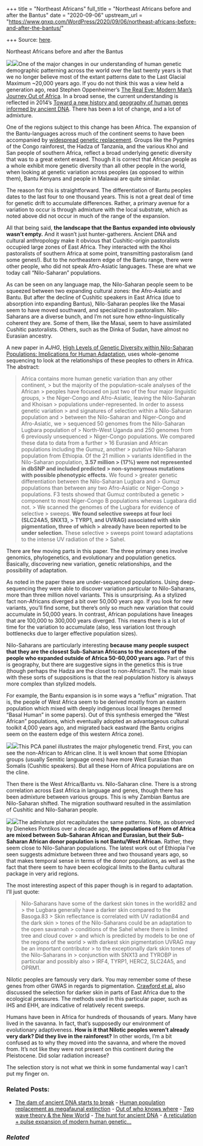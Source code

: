 +++
title = "Northeast Africans"
full_title = "Northeast Africans before and after the Bantus"
date = "2020-09-06"
upstream_url = "https://www.gnxp.com/WordPress/2020/09/06/northeast-africans-before-and-after-the-bantus/"

+++
Source: [here](https://www.gnxp.com/WordPress/2020/09/06/northeast-africans-before-and-after-the-bantus/).

Northeast Africans before and after the Bantus

![](https://i0.wp.com/www.gnxp.com/WordPress/wp-content/uploads/2020/09/africalanguagefamilies.jpg?resize=300%2C340&ssl=1)![](https://i0.wp.com/www.gnxp.com/WordPress/wp-content/uploads/2020/09/africalanguagefamilies.jpg?resize=300%2C340&ssl=1)One of the major changes in our understanding of human genetic demographic patterning across the world over the last twenty years is that we no longer believe most of the extant patterns date to the Last Glacial Maximum \~20,000 years ago. If you do not think this was a view held a generation ago, read Stephen Oppenheimer’s [The Real Eve: Modern Man’s Journey Out of Africa](https://www.amazon.com/exec/obidos/ASIN/0786711922/geneexpressio-20). In a broad sense, the current understanding is reflected in 2014’s [Toward a new history and geography of human genes informed by ancient DNA](https://pubmed.ncbi.nlm.nih.gov/25168683/). There has been a lot of change, and a lot of admixture.

One of the regions subject to this change has been Africa. The expansion of the Bantu-languages across much of the continent seems to have been accompanied by [widespread genetic replacement](https://www.cell.com/cell/pdf/S0092-8674(17)31008-5.pdf). Groups like the Pygmies of the Congo rainforest, the Hadza of Tanzania, and the various Khoi and San people of southern Africa, reflect a broad underlying genetic diversity that was to a great extent erased. Though it is correct that African people as a whole exhibit more genetic diversity than all other people in the world, when looking at genetic variation across peoples (as opposed to within them), Bantu Kenyans and people in Malawai are quite similar.

The reason for this is straightforward. The differentiation of Bantu peoples dates to the last four to one thousand years. This is not a great deal of time for genetic drift to accumulate differences. Rather, a primary avenue for a variation to occur is through admixture with the local substrate, which as noted above did not occur in much of the range of the expansion.

All that being said, **the landscape that the Bantus expanded into obviously wasn’t empty.** And it wasn’t just hunter-gatherers. Ancient DNA and cultural anthropology make it obvious that Cushitic-origin pastoralists occupied large zones of East Africa. They interacted with the Khoi pastoralists of southern Africa at some point, transmitting pastoralism (and some genes!). But to the northeastern edge of the Bantu range, there were other people, who did not speak Afro-Asiatic languages. These are what we today call “Nilo-Saharan” populations.

As can be seen on any language map, the Nilo-Saharan people seem to be squeezed between two expanding cultural zones: the Afro-Asiatic and Bantu. But after the decline of Cushitic speakers in East Africa (due to absorption into expanding Bantus), Nilo-Saharan peoples like the Masai seem to have moved southward, and specialized in pastoralism. Nilo-Saharans are a diverse bunch, and I’m not sure how ethno-linguistically coherent they are. Some of them, like the Masai, seem to have assimilated Cushitic pastoralists. Others, such as the Dinka of Sudan, have almost no Eurasian ancestry.

A new paper in *AJHG*, [High Levels of Genetic Diversity within Nilo-Saharan Populations: Implications for Human Adaptation](https://www.sciencedirect.com/science/article/pii/S0002929720302378), uses whole-genome sequencing to look at the relationships of these peoples to others in Africa. The abstract:

> Africa contains more human genetic variation than any other continent, > but the majority of the population-scale analyses of the African > peoples have focused on just two of the four major linguistic groups, > the Niger-Congo and Afro-Asiatic, leaving the Nilo-Saharan and Khoisan > populations under-represented. In order to assess genetic variation > and signatures of selection within a Nilo-Saharan population and > between the Nilo-Saharan and Niger-Congo and Afro-Asiatic, we > sequenced 50 genomes from the Nilo-Saharan Lugbara population of > North-West Uganda and 250 genomes from 6 previously unsequenced > Niger-Congo populations. We compared these data to data from a further > 16 Eurasian and African populations including the Gumuz, another > putative Nilo-Saharan population from Ethiopia. Of the 21 million > variants identified in the Nilo-Saharan population, **3.57 million > (17%) were not represented in dbSNP and included predicted > non-synonymous mutations with possible phenotypic effects.** We found > greater genetic differentiation between the Nilo-Saharan Lugbara and > Gumuz populations than between any two Afro-Asiatic or Niger-Congo > populations. F3 tests showed that Gumuz contributed a genetic > component to most Niger-Congo B populations whereas Lugabara did not. > We scanned the genomes of the Lugbara for evidence of selective > sweeps. **We found selective sweeps at four loci (SLC24A5, SNX13, > TYRP1, and UVRAG) associated with skin pigmentation, three of which > already have been reported to be under selection.** These selective > sweeps point toward adaptations to the intense UV radiation of the > Sahel.

There are few moving parts in this paper. The three primary ones involve genomics, phylogenetics, and evolutionary and population genetics. Basically, discovering new variation, genetic relationships, and the possibility of adaptation.

As noted in the paper these are under-sequenced populations. Using deep-sequencing they were able to discover variation particular to Nilo-Saharans, more than three million novel variants. This is unsurprising. As a stylized fact non-Africans diverged a bit over 50,000 years ago. If you look for new variants, you’ll find some, but there’s only so much new variation that could accumulate in 50,000 years. In contrast, African populations have lineages that are 100,000 to 300,000 years diverged. This means there is a lot of time for the variation to accumulate (also, less variation lost through bottlenecks due to larger effective population sizes).

Nilo-Saharans are particularly interesting **because many people suspect that they are the closest Sub-Saharan Africans to the ancestors of the people who expanded outside of Africa 50-60,000 years ago.** Part of this is geography, but there are suggestive signs in the genetics this is true (though perhaps the Hadza are the closet to non-Africans?). The main issue with these sorts of suppositions is that the real population history is always more complex than stylized models.

For example, the Bantu expansion is in some ways a “reflux” migration. That is, the people of West Africa seem to be derived mostly from an eastern population which mixed with deeply indigenous local lineages (termed “Basal Human” in some papers). Out of this synthesis emerged the “West African” populations, which eventually adopted an advantageous cultural toolkit 4,000 years ago, and migrated back eastward (the Bantu origins seem on the eastern edge of this western Africa zone).

![](https://i0.wp.com/www.gnxp.com/WordPress/wp-content/uploads/2020/09/1-s2.0-S0002929720302378-gr2-2.jpg?resize=300%2C286&ssl=1)![](https://i0.wp.com/www.gnxp.com/WordPress/wp-content/uploads/2020/09/1-s2.0-S0002929720302378-gr2-2.jpg?resize=300%2C286&ssl=1)This PCA panel illustrates the major phylogenetic trend. First, you can see the non-African to African cline. It is well known that some Ethiopian groups (usually Semitic language ones) have more West Eurasian than Somalis (Cushitic speakers). But all these Horn of Africa populations are on the cline.

Then there is the West Africa/Bantu vs. Nilo-Saharan cline. There is a strong correlation across East Africa in language and genes, though there has been admixture between various groups. This is why Zambian Bantus are Nilo-Saharan shifted. The migration southward resulted in the assimilation of Cushitic and Nilo-Saharan people.

[![](https://i0.wp.com/www.gnxp.com/WordPress/wp-content/uploads/2020/09/1-s2.0-S0002929720302378-gr3.jpg?resize=239%2C300&ssl=1)![](https://i0.wp.com/www.gnxp.com/WordPress/wp-content/uploads/2020/09/1-s2.0-S0002929720302378-gr3.jpg?resize=239%2C300&ssl=1)](https://www.sciencedirect.com/science/article/pii/S0002929720302378#mmc1)The admixture plot recapitulates the same patterns. Note, as observed by Dienekes Pontikos over a decade ago, **the populations of Horn of Africa are mixed between Sub-Saharan African and Eurasian, but their Sub-Saharan African donor population is not Bantu/West African.** Rather, they seem close to Nilo-Saharan populations. The latest work out of Ethiopia I’ve seen suggests admixture between three and two thousand years ago, so that makes temporal sense in terms of the donor populations, as well as the fact that there seem to have been ecological limits to the Bantu cultural package in very arid regions.

The most interesting aspect of this paper though is in regard to adaptation. I’ll just quote:

> Nilo-Saharans have some of the darkest skin tones in the world82 and > the Lugbara generally have a darker skin compared to the Basoga.83 > Skin reflectance is correlated with UV radiation84 and the dark skin > tones of the Nilo-Saharans could be an adaptation to the open savannah > conditions of the Sahel where there is limited tree and cloud cover > and which is predicted by models to be one of the regions of the world > with darkest skin pigmentation UVRAG may be an important contributor > to the exceptionally dark skin tones of the Nilo-Saharans in > conjunction with SNX13 and TYROBP in particular and possibly also > IRF4, TYRP1, HERC2, SLC24A5, and OPRM1.

Nilotic peoples are famously very dark. You may remember some of these genes from other GWAS in regards to pigmentation. [Crawford et al.](https://science.sciencemag.org/content/358/6365/eaan8433) also discussed the selection for darker skin in parts of East Africa due to the ecological pressures. The methods used in this particular paper, such as iHS and EHH, are indicative of relatively recent sweeps.

Humans have been in Africa for hundreds of thousands of years. Many have lived in the savanna. In fact, that’s supposedly our environment of evolutionary adaptiveness. **How is it that Nilotic peoples weren’t already very dark? Did they live in the rainforest?** In other words, I’m a bit confused as to why they moved into the savanna, and where the moved from. It’s not like they were not present on this continent during the Pleistocene. Did solar radiation increase?

The selection story is not what we think in some fundamental way I can’t put my finger on.

### Related Posts:

- [The dam of ancient DNA starts to
  break](https://www.gnxp.com/WordPress/2013/01/21/the-dam-of-ancient-dna-starts-to-break/) - [Human population replacement as megafaunal
  extinction](https://www.gnxp.com/WordPress/2016/02/04/human-population-replacement-as-megafaunal-extinction/) - [Out of who knows
  where](https://www.gnxp.com/WordPress/2012/01/30/out-of-who-knows-where/) - [Two wave theory & the New
  World](https://www.gnxp.com/WordPress/2006/04/17/two-wave-theory-the-new-world/) - [The hunt for ancient
  DNA](https://www.gnxp.com/WordPress/2011/08/09/the-hunt-for-ancient-dna/) - [A reticulation + pulse expansion of modern human
  genetic…](https://www.gnxp.com/WordPress/2017/06/06/a-reticulation-pulse-expansion-of-modern-human-genetic-variation/)

### *Related*

[](https://www.addtoany.com/add_to/facebook?linkurl=https%3A%2F%2Fwww.gnxp.com%2FWordPress%2F2020%2F09%2F06%2Fnortheast-africans-before-and-after-the-bantus%2F&linkname=Northeast%20Africans%20before%20and%20after%20the%20Bantus "Facebook")[](https://www.addtoany.com/add_to/twitter?linkurl=https%3A%2F%2Fwww.gnxp.com%2FWordPress%2F2020%2F09%2F06%2Fnortheast-africans-before-and-after-the-bantus%2F&linkname=Northeast%20Africans%20before%20and%20after%20the%20Bantus "Twitter")[](https://www.addtoany.com/add_to/email?linkurl=https%3A%2F%2Fwww.gnxp.com%2FWordPress%2F2020%2F09%2F06%2Fnortheast-africans-before-and-after-the-bantus%2F&linkname=Northeast%20Africans%20before%20and%20after%20the%20Bantus "Email")[](https://www.addtoany.com/share)
